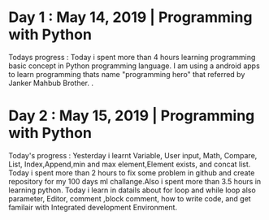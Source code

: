 # Day 1 : May 14, 2019 | Programming with Python
Todays progress : Today i spent more than 4 hours learning programming basic concept in Python programming language.
I am using a android apps to learn programming thats name "programming hero" that referred by Janker Mahbub Brother.
.
# Day 2 : May 15, 2019 | Programming with Python
Today's progress : Yesterday i learnt Variable, User input, Math, Compare, List, Index,Append,min and max element,Element exists, and concat list. Today i spent more than 2 hours to fix some problem in github and create repository for my 100 days ml challange.Also i spent more than 3.5 hours in learning python. Today i learn in datails about for loop and while loop also parameter, Editor, comment ,block comment, how to write code, and get familair with Integrated development Environment.
